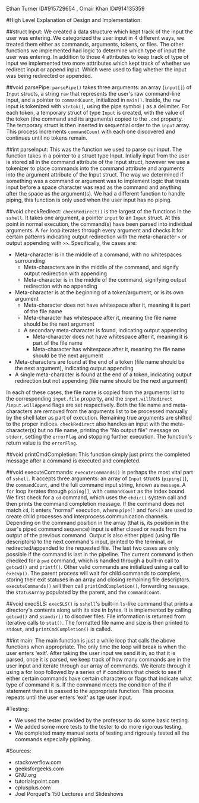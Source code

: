 Ethan Turner ID#915729654	 , Omair Khan	 ID#914135359

#High Level Explanation of Design and Implementation:

##struct Input: 
We created a data structure which kept track of the input the user was entering. We categorized the user input in 4 different ways, we treated them either as commands, arguments, tokens, or files. The other functions we implemented had logic to determine which type of input the user was entering. In addition to those 4 attributes to keep track of type of input we implemented two more atttributes which kept track of whether we redirect input or append input. Which were used to flag whether the input was being redirected or appended.

##void parsePipe: 
`parsePipe()` takes three arguments: an array (`input[]`) of `Input` structs, a
string `raw` that represents the user's raw command-line input, and a pointer to
`commandCount`, initialized in `main()`. Inside, the `raw` input is tokenized
with `strtok()`, using the pipe symbol `|` as a delimiter. For each token, a
temporary struct of type `Input` is created, with the value of the token (the
command and its arguments) copied to the `.cmd` property. The temporary struct
is then inserted in sequential order to the `input` array. This process
increments `commandCount` with each one discovered and continues until no tokens
remain.

##int parseInput: 
This was the function we used to parse our input. The function takes in a pointer to a struct type Input. Intially input from the user is stored all in the command attribute of the Input struct, however we use a tokenizer to place commands into the command attribute and arguments into the argument attribute of the Input struct. The way we determined if something was a command or argument was to implement logic that treats input before a space character was read as the command and anything after the space as the argument(s). We had a different function to handle piping, this function is only used when the user input has no piping.

##void checkRedirect:
`checkRedirect()` is the largest of the functions in the `sshell`. It takes one
argument, a pointer `input` to an `Input` struct. At this point in normal
execution, the command(s) have been parsed into individual arguments. A `for`
loop iterates through every argument and checks it for certain patterns
indicating output redirection with the meta-character `>` or output appending
with `>>`. Specifically, the cases are:

 - Meta-character is in the middle of a command, with no whitespaces
  surrounding
	 - Meta-characters are in the middle of the command, and signify output
     redirection with appending
	 - Meta-character is in the middle of the command, signifying output
     redirection with no appending
 - Meta-character is at the beginning of a token/argument, or is its own
 argument
	 - Meta-character does not have whitespace after it, meaning it is part of the
      file name
	 - Meta-character has whitespace after it, meaning the file name should be the
      next argument
	 - A secondary meta-character is found, indicating output appending
		 -  Meta-character does not have whitespace after it, meaning it is part of
         the file name
		 - Meta-character has whitespace after it, meaning the file name should be
         the next argument
 - Meta-characters are found at the end of a token (file name should be the
     next argument), indicating output appending
 - A single meta-character is found at the end of a token, indicating output
 redirection but not appending (file name should be the next argument)

In each of these cases, the file name is copied from the arguments list to the
corresponding `input.file` property, and the `input.willRedirect`
/`input.willAppend` flags are set respectively. Both the file name and
meta-characters are removed from the arguments list to be processed manually by
the shell later as part of execution. Remaining true arguments are shifted to
the proper indices. `checkRedirect` also handles an input with the
meta-character(s) but no file name, printing the "No output file" message on
`stderr`, setting the `errorFlag` and stopping further execution. The function's
return value is the `errorFlag`.

##void printCmdCompletion: 
This function simply just prints the completed message after a command is executed and completed.

##void executeCommands:
`executeCommands()` is perhaps the most vital part of `sshell`. It accepts three
arguments: an array of `Input` structs (`piping[]`), the `commandCount`, and the
full command input string, known as `message`. A `for` loop iterates through
`piping[]`, with `commandCount` as the index bound. We first check for a `cd`
command, which uses the `chdir()` system call and then prints the command
completion message. If the command does not match `cd`, it enters "normal"
execution, where `pipe()` and `fork()` are used to create child processes and
interprocess communication channels. Depending on the command position in the
array (that is, its position in the user's piped command sequence) input is
either closed or reads from the output of the previous command. Output is also
either piped (using file descriptors) to the next command's input, printed to
the terminal, or redirected/appended to the requested file. The last two cases
are only possible if the command is last in the pipeline. The current command is
then checked for a `pwd` command, which is handled through a built-in call to
`getcwd()` and `printf()`. Other valid commands are initialized using a call to
`execvp()`. The parent process will wait for child commands to complete, storing
their exit statuses in an array and closing remaining file descriptors.
`executeCommands()` will then call `printCmdCompletion()`, forwarding `message`,
the `statusArray` populated by the parent, and the `commandCount`.

##void execSLS:
`execSLS()` is `sshell`'s built-in `ls`-like command that prints a directory's
contents along with its size in bytes. It is implemented by calling `getcwd()`
and `scandir()` to discover files. File information is returned from iterative
calls to `stat()`. The formatted file name and size is then printed to `stdout`,
and `printCmdCompletion()` is called.

##int main: 
The main function is just a while loop that calls the above functions when appropriate. The only time the loop will break is when the user enters 'exit'. After taking the user input we send it in, so that it is parsed, once it is parsed, we keep track of how many commands are in the user input and iterate through our array of commands. We iterate through it using a for loop followed by a series of if conditions that check to see if either certain commands have certain characters or flags that indicate what type of command it is. If the command meets the condition of the if statement then it is passed to the appropriate function. This process repeats until the user enters 'exit' as tge user input.

#Testing:

- We used the tester provided by the professor to do some basic testing.
- We added some more tests to the tester to do more rigorous testing.
- We completed many manual sorts of testing and rigrously tested all the commands especially piplining. 

#Sources:
- stackoverflow.com
- geeksforgeeks.com
- GNU.org
- tutorialspoint.com
- cplusplus.com
- Joel Porquet's 150 Lectures and Slideshows